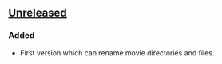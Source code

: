 ## [Unreleased]

### Added
- First version which can rename movie directories and files.

[Unreleased]: https://github.com/TheoBrigitte/evansky/compare/master...HEAD
